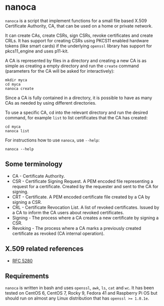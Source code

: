 # nanoca
`nanoca` is a script that implement functions for a small file based X.509
Certificate Authority, CA, that can be used on a home or private network.

It can create CAs, create CSRs, sign CSRs, revoke certificates and create
CRLs. It has support for creating CSRs using PKCS11 enabled hardware tokens
(like smart cards) if the underlying `openssl` library has support for
pkcs11_engine and uses p11-kit.

A CA is represented by files in a directory and creating a new CA is as simple
as creating a empty directory and run the `create` command (parameters for
the CA will be asked for interactively):

```console
mkdir myca
cd myca
nanoca create
```

Since a CA is fully contained in a directory, it is possible to have as many
CAs as needed by using different directories.

To use a specific CA, cd into the relevant directory and run the desired
command, for example `list` to list certificates that the CA has created:

```console
cd myca
nanoca list
```

For instructions how to use `nanoca`, use `--help`:

```console
nanoca --help
```


## Some terminology
* CA - Certificate Authority.
* CSR - Certificate Signing Request. A PEM encoded file representing a request
for a certificate. Created by the requester and sent to the CA for signing.
* CRT - Certificate. A PEM encoded certificate file created by a CA by signing a CSR.
* CRL - Certificate Revocation List. A list of revoked certificates. Issued by
a CA to inform the CA users about revoked certificates.
* Signing - The process where a CA creates a new certificate by signing a CSR.
* Revoking - The process where a CA marks a previously created certificate as
revoked (CA internal operation).


## X.509 related references
* [RFC 5280](https://tools.ietf.org/html/rfc5280)


## Requirements
`nanoca` is written in bash and uses `openssl`, `awk`, `ls`, `cat` and `wc`.
It has been tested on CentOS 6, CentOS 7, Rocky 9, Fedora 41 and Raspberry Pi OS
but should run on almost any Linux distribution that has `openssl >= 1.0.1e`.
